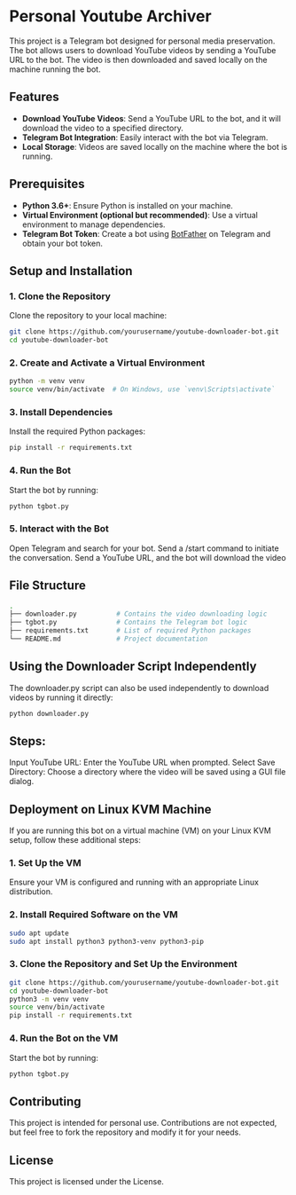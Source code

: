 # Personal Youtube Archiver

This project is a Telegram bot designed for personal media preservation. The bot allows users to download YouTube videos by sending a YouTube URL to the bot. The video is then downloaded and saved locally on the machine running the bot.

## Features

- **Download YouTube Videos**: Send a YouTube URL to the bot, and it will download the video to a specified directory.
- **Telegram Bot Integration**: Easily interact with the bot via Telegram.
- **Local Storage**: Videos are saved locally on the machine where the bot is running.

## Prerequisites

- **Python 3.6+**: Ensure Python is installed on your machine.
- **Virtual Environment (optional but recommended)**: Use a virtual environment to manage dependencies.
- **Telegram Bot Token**: Create a bot using [BotFather](https://core.telegram.org/bots#botfather) on Telegram and obtain your bot token.

## Setup and Installation

### 1. Clone the Repository

Clone the repository to your local machine:

```bash
git clone https://github.com/yourusername/youtube-downloader-bot.git
cd youtube-downloader-bot
```

### 2. Create and Activate a Virtual Environment

```bash
python -m venv venv
source venv/bin/activate  # On Windows, use `venv\Scripts\activate`
```
### 3. Install Dependencies

Install the required Python packages:

```bash
pip install -r requirements.txt
```
### 4. Run the Bot
Start the bot by running:

```bash
python tgbot.py
```
### 5. Interact with the Bot
Open Telegram and search for your bot.
Send a /start command to initiate the conversation.
Send a YouTube URL, and the bot will download the video 

## File Structure
```bash
.
├── downloader.py          # Contains the video downloading logic
├── tgbot.py               # Contains the Telegram bot logic
├── requirements.txt       # List of required Python packages
└── README.md              # Project documentation
```
## Using the Downloader Script Independently
The downloader.py script can also be used independently to download videos by running it directly:

```bash
python downloader.py
```
## Steps:
Input YouTube URL: Enter the YouTube URL when prompted.
Select Save Directory: Choose a directory where the video will be saved using a GUI file dialog.

## Deployment on Linux KVM Machine
If you are running this bot on a virtual machine (VM) on your Linux KVM setup, follow these additional steps:

### 1. Set Up the VM
Ensure your VM is configured and running with an appropriate Linux distribution.

### 2. Install Required Software on the VM
```bash
sudo apt update
sudo apt install python3 python3-venv python3-pip
```
### 3. Clone the Repository and Set Up the Environment
```bash
git clone https://github.com/yourusername/youtube-downloader-bot.git
cd youtube-downloader-bot
python3 -m venv venv
source venv/bin/activate
pip install -r requirements.txt
```
### 4. Run the Bot on the VM
Start the bot by running:

```bash
python tgbot.py
```
## Contributing
This project is intended for personal use. Contributions are not expected, but feel free to fork the repository and modify it for your needs.

## License
This project is licensed under the  License.

